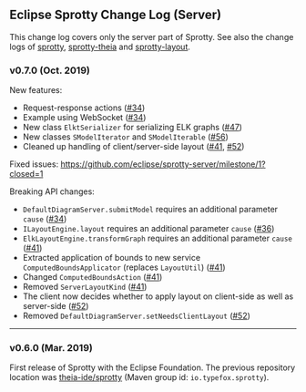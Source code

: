 ## Eclipse Sprotty Change Log (Server)

This change log covers only the server part of Sprotty. See also the change logs of [sprotty](https://github.com/eclipse/sprotty/blob/master/CHANGELOG.md), [sprotty-theia](https://github.com/eclipse/sprotty-theia/blob/master/CHANGELOG.md) and [sprotty-layout](https://github.com/eclipse/sprotty-layout/blob/master/CHANGELOG.md).

### v0.7.0 (Oct. 2019)

New features:

 * Request-response actions ([#34](https://github.com/eclipse/sprotty-server/pull/34))
 * Example using WebSocket ([#34](https://github.com/eclipse/sprotty-server/pull/34))
 * New class `ElktSerializer` for serializing ELK graphs ([#47](https://github.com/eclipse/sprotty-server/pull/47))
 * New classes `SModelIterator` and `SModelIterable` ([#56](https://github.com/eclipse/sprotty-server/pull/56))
 * Cleaned up handling of client/server-side layout ([#41](https://github.com/eclipse/sprotty-server/pull/41), [#52](https://github.com/eclipse/sprotty-server/pull/52))

Fixed issues: https://github.com/eclipse/sprotty-server/milestone/1?closed=1

Breaking API changes:

 * `DefaultDiagramServer.submitModel` requires an additional parameter `cause` ([#34](https://github.com/eclipse/sprotty-server/pull/34))
 * `ILayoutEngine.layout` requires an additional parameter `cause` ([#36](https://github.com/eclipse/sprotty-server/pull/36))
 * `ElkLayoutEngine.transformGraph` requires an additional parameter `cause` ([#41](https://github.com/eclipse/sprotty-server/pull/41))
 * Extracted application of bounds to new service `ComputedBoundsApplicator` (replaces `LayoutUtil`) ([#41](https://github.com/eclipse/sprotty-server/pull/41))
 * Changed `ComputedBoundsAction` ([#41](https://github.com/eclipse/sprotty-server/pull/41))
 * Removed `ServerLayoutKind` ([#41](https://github.com/eclipse/sprotty-server/pull/41))
 * The client now decides whether to apply layout on client-side as well as server-side ([#52](https://github.com/eclipse/sprotty-server/pull/52))
 * Removed `DefaultDiagramServer.setNeedsClientLayout` ([#52](https://github.com/eclipse/sprotty-server/pull/52))

-----

### v0.6.0 (Mar. 2019)

First release of Sprotty with the Eclipse Foundation. The previous repository location was [theia-ide/sprotty](https://github.com/theia-ide/sprotty) (Maven group id: `io.typefox.sprotty`).
